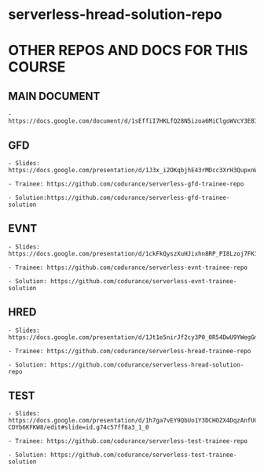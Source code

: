 # serverless-hread-solution-repo
# OTHER REPOS AND DOCS FOR THIS COURSE



## MAIN DOCUMENT

	- https://docs.google.com/document/d/1sEffiI7HKLfQ28N5izoa6MiClgoWVcY3E8IBwO3sdww/edit


## GFD

	- Slides: https://docs.google.com/presentation/d/1J3x_i2OKqbjhE43rMDcc3XrH3QupxnWm_VUh3pgTdt0/edit#slide=id.g74ac4e5c0c_0_37

	- Trainee: https://github.com/codurance/serverless-gfd-trainee-repo

	- Solution:https://github.com/codurance/serverless-gfd-trainee-solution


## EVNT
	- Slides: https://docs.google.com/presentation/d/1ckFkQyszXuHJixhn8RP_PI8Lzoj7FK1lyKtsB7pPPYI/edit#slide=id.g74c57ff882_0_0

	- Trainee: https://github.com/codurance/serverless-evnt-trainee-repo

	- Solution: https://github.com/codurance/serverless-evnt-trainee-solution


## HRED

	- Slides: https://docs.google.com/presentation/d/1Jt1e5nirJf2cy3P0_0R54DwU9YWegGmfABwAE3Ik0GY/edit#slide=id.g74c57ff8be_1_0

	- Trainee: https://github.com/codurance/serverless-hread-trainee-repo

	- Solution: https://github.com/codurance/serverless-hread-solution-repo


## TEST
	- Slides: https://docs.google.com/presentation/d/1h7ga7vEY9QbUo1Y3DCHOZX4DqzAnfUCi-CDYb6KFKW8/edit#slide=id.g74c57ff8a3_1_0

	- Trainee: https://github.com/codurance/serverless-test-trainee-repo

	- Solution: https://github.com/codurance/serverless-test-trainee-solution

